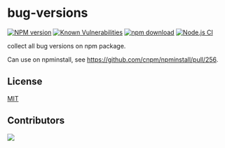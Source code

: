 # bug-versions

[![NPM version][npm-image]][npm-url]
[![Known Vulnerabilities][snyk-image]][snyk-url]
[![npm download][download-image]][download-url]
[![Node.js CI][actions-image]][actions-url]

[npm-image]: https://img.shields.io/npm/v/bug-versions.svg?style=flat-square
[npm-url]: https://npmjs.org/package/bug-versions
[snyk-image]: https://snyk.io/test/npm/bug-versions/badge.svg?style=flat-square
[snyk-url]: https://snyk.io/test/npm/bug-versions
[download-image]: https://img.shields.io/npm/dm/bug-versions.svg?style=flat-square
[download-url]: https://npmjs.org/package/bug-versions
[actions-image]: https://github.com/cnpm/bug-versions/workflows/Node.js%20CI/badge.svg
[actions-url]: https://github.com/cnpm/bug-versions/actions

collect all bug versions on npm package.

Can use on npminstall, see https://github.com/cnpm/npminstall/pull/256.

## License

[MIT](LICENSE.txt)

## Contributors

[![](https://badges.implements.io/api/contributors?org=cnpm&repo=bug-versions&width=1250&size=96&padding=6)](https://github.com/cnpm/bug-versions/graphs/contributors)
